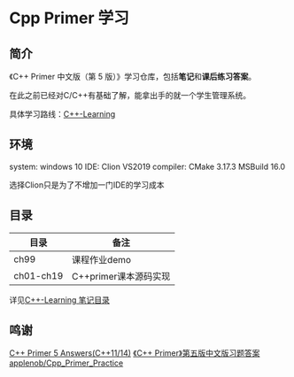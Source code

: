 # Cpp Primer 学习

## 简介

《C++ Primer 中文版（第 5 版）》学习仓库，包括**笔记**和**课后练习答案**。

在此之前已经对C/C++有基础了解，能拿出手的就一个学生管理系统。

具体学习路线：[C++-Learning](https://hye2cs.github.io/Cpp-Learning/)

## 环境

system: windows 10
IDE: Clion VS2019
compiler: CMake 3.17.3 MSBuild 16.0

选择Clion只是为了不增加一门IDE的学习成本



## 目录
目录|备注
---|---
ch99|课程作业demo
ch01-ch19|C++primer课本源码实现

详见[C++-Learning 笔记目录](https://hye2cs.github.io/Cpp-Learning/)
## 鸣谢

[C++ Primer 5 Answers(C++11/14)](https://github.com/Mooophy/Cpp-Primer)
[《C++ Primer》第五版中文版习题答案](https://github.com/huangmingchuan/Cpp_Primer_Answers)
[applenob/Cpp_Primer_Practice](https://github.com/applenob/Cpp_Primer_Practice)